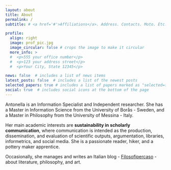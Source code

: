 ```yaml
---
layout: about
title: About
permalink: /
subtitle: # <a href='#'>Affiliations</a>. Address. Contacts. Moto. Etc.

profile:
  align: right
  image: prof_pic.jpg
  image_circular: false # crops the image to make it circular
  more_info: >
  #  <p>555 your office number</p>
  #  <p>123 your address street</p>
  #  <p>Your City, State 12345</p>

news: false  # includes a list of news items
latest_posts: false  # includes a list of the newest posts
selected_papers: true # includes a list of papers marked as "selected={true}"
social: true  # includes social icons at the bottom of the page
---
```


Antonella is an Information Specialist and Independent researcher. She has a Master in Information Science from the University of Borås - Sweden, and a Master in Philosophy from the University of Messina - Italy.

Her main academic interests are **sustainability in scholarly communication**, where communication is intended as the production, dissemination, and evaluation of scientific outputs, argumentation, libraries, informetrics, and social media.
She is a passionate reader, hiker, and a pottery maker apprentice.

Occasionally, she manages and writes an Italian blog - [Filosofipercaso](https://www.filosofipercaso.it/) - about literature, philosophy, and art. 

